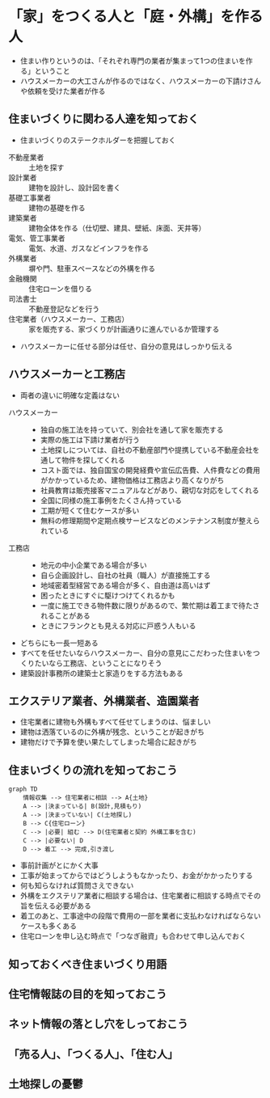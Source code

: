 # 「家」をつくる人と「庭・外構」を作る人

- 住まい作りというのは、「それぞれ専門の業者が集まって1つの住まいを作る」ということ
- ハウスメーカーの大工さんが作るのではなく、ハウスメーカーの下請けさんや依頼を受けた業者が作る

## 住まいづくりに関わる人達を知っておく

- 住まいづくりのステークホルダーを把握しておく

<dl>
  <dt>不動産業者</dt>
  <dd>土地を探す</dd>
  <dt>設計業者</dt>
  <dd>建物を設計し、設計図を書く</dd>
  <dt>基礎工事業者</dt>
  <dd>建物の基礎を作る</dd>
  <dt>建築業者</dt>
  <dd>建物全体を作る（仕切壁、建具、壁紙、床面、天井等）</dd>
  <dt>電気、管工事業者</dt>
  <dd>電気、水道、ガスなどインフラを作る</dd>
  <dt>外構業者</dt>
  <dd>塀や門、駐車スペースなどの外構を作る</dd>
  <dt>金融機関</dt>
  <dd>住宅ローンを借りる</dd>
  <dt>司法書士</dt>
  <dd>不動産登記などを行う</dd>
  <dt>住宅業者（ハウスメーカー、工務店）</dt>
  <dd>家を販売する、家づくりが計画通りに進んでいるか管理する</dd>
</dl>

- ハウスメーカーに任せる部分は任せ、自分の意見はしっかり伝える

## ハウスメーカーと工務店

- 両者の違いに明確な定義はない

<dl>
  <dt>ハウスメーカー</dt>
  <dd>
    <ul>
      <li>独自の施工法を持っていて、別会社を通して家を販売する</li>
      <li>実際の施工は下請け業者が行う</li>
      <li>土地探しについては、自社の不動産部門や提携している不動産会社を通して物件を探してくれる</li>
      <li>コスト面では、独自国宝の開発経費や宣伝広告費、人件費などの費用がかかっているため、建物価格は工務店より高くなりがち</li>
      <li>社員教育は販売接客マニュアルなどがあり、親切な対応をしてくれる</li>
      <li>全国に同様の施工事例をたくさん持っている</li>
      <li>工期が短くて住むケースが多い</li>
      <li>無料の修理期間や定期点検サービスなどのメンテナンス制度が整えられている</li>
    </ul>
  </dd>
  <dt>工務店</dt>
  <dd>
    <ul>
      <li>地元の中小企業である場合が多い</li>
      <li>自ら企画設計し、自社の社員（職人）が直接施工する</li>
      <li>地域密着型経営である場合が多く、自由道は高いはず</li>
      <li>困ったときにすぐに駆けつけてくれるかも</li>
      <li>一度に施工できる物件数に限りがあるので、繁忙期は着工まで待たされることがある</li>
      <li>ときにフランクとも見える対応に戸惑う人もいる</li>
    </ul>
  </dd>
</dl>

- どちらにも一長一短ある
- すべてを任せたいならハウスメーカー、自分の意見にこだわった住まいをつくりたいなら工務店、ということになりそう
- 建築設計事務所の建築士と家造りをする方法もある

## エクステリア業者、外構業者、造園業者

- 住宅業者に建物も外構もすべて任せてしまうのは、悩ましい
- 建物は洒落ているのに外構が残念、ということが起きがち
- 建物だけで予算を使い果たしてしまった場合に起きがち

## 住まいづくりの流れを知っておこう

```mermaid
graph TD
    情報収集 --> 住宅業者に相談 --> A{土地}
    A --> |決まっている| B(設計,見積もり)
    A --> |決まっていない| C(土地探し)
    B --> C{住宅ローン}
    C --> |必要| 組む --> D(住宅業者と契約 外構工事を含む) 
    C --> |必要ない| D
    D --> 着工 --> 完成,引き渡し
```

- 事前計画がとにかく大事
- 工事が始まってからではどうしようもなかったり、お金がかかったりする
- 何も知らなければ質問さえできない
- 外構をエクステリア業者に相談する場合は、住宅業者に相談する時点でその旨を伝える必要がある
- 着工のあと、工事途中の段階で費用の一部を業者に支払わなければならないケースも多くある
- 住宅ローンを申し込む時点で「つなぎ融資」も合わせて申し込んでおく

## 知っておくべき住まいづくり用語

## 住宅情報誌の目的を知っておこう

## ネット情報の落とし穴をしっておこう

## 「売る人」、「つくる人」、「住む人」

## 土地探しの憂鬱
